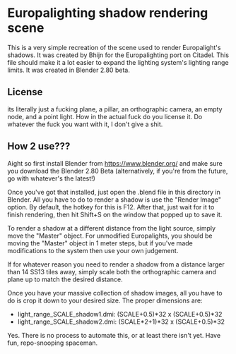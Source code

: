 # Europalighting shadow rendering scene

This is a very simple recreation of the scene used to render Europalight's shadows. It was created by Bhijn for the Europalighting port on Citadel. This file should make it a lot easier to expand the lighting system's lighting range limits. It was created in Blender 2.80 beta.

## License

its literally just a fucking plane, a pillar, an orthographic camera, an empty node, and a point light. How in the actual fuck do you license it. Do whatever the fuck you want with it, I don't give a shit.

## How 2 use???

Aight so first install Blender from <https://www.blender.org/> and make sure you download the Blender 2.80 Beta (alternatively, if you're from the future, go with whatever's the latest!)

Once you've got that installed, just open the .blend file in this directory in Blender.
All you have to do to render a shadow is use the "Render Image" option. By default, the hotkey for this is F12. After that, just wait for it to finish rendering, then hit Shift+S on the window that popped up to save it.

To render a shadow at a different distance from the light source, simply move the "Master" object. For unmodified Europalights, you should be moving the "Master" object in 1 meter steps, but if you've made modifications to the system then use your own judgement.

If for whatever reason you need to render a shadow from a distance larger than 14 SS13 tiles away, simply scale both the orthographic camera and plane up to match the desired distance.

Once you have your massive collection of shadow images, all you have to do is crop it down to your desired size. The proper dimensions are:

- light_range_SCALE_shadow1.dmi:  (SCALE+0.5)\*32 x (SCALE+0.5)\*32
- light_range_SCALE_shadow2.dmi: (SCALE*2+1)\*32 x (SCALE+0.5)\*32

Yes. There is no process to automate this, or at least there isn't yet. Have fun, repo-snooping spaceman.
